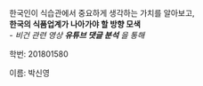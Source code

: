 한국인이 식습관에서 중요하게 생각하는 가치를 알아보고, <br/> __한국의 식품업계가 나아가야 할 방향 모색__ <br/> *- 비건 관련 영상 __유튜브 댓글 분석__ 을 통해*   




학번: 201801580 

이름: 박신영


